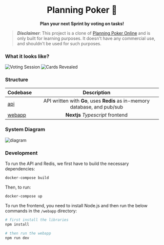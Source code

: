 <h1 align="center">
Planning Poker 🎲
</h1>

<p align="center">
  <strong>Plan your next Sprint by voting on tasks!</strong>
</p>

> ***Disclaimer***: This project is a clone of [Planning Poker Online](https://planningpokeronline.com/) and is only built for learning purposes. It doesn't have any commercial use, and shouldn't be used for such purposes.

### What it looks like?

![Voting Session](https://user-images.githubusercontent.com/62121154/166455320-ff1159d0-7369-4c7b-9f06-0e6d8c557988.png)
![Cards Revealed](https://user-images.githubusercontent.com/62121154/166455328-ec64189f-641e-4be0-815c-e704ab1b753e.png)

### Structure

| Codebase         |                          Description                                       |
| :--------------- | :------------------------------------------------------------------------: |
| [api](api)       | API written with **Go**, uses **Redis** as in-memory database, and pub/sub |
| [webapp](webapp) |               **Nextjs** *Typescript* frontend                             |

### System Diagram

![diagram](https://user-images.githubusercontent.com/62121154/171638575-a2ffe342-b2be-4405-8dbd-33e1caea4271.png)

### Development

To run the API and Redis, we first have to build the necessary dependencies:

```sh
docker-compose build
```

Then, to run:

```sh
docker-compose up
```

To run the frontend, you need to install Node.js and then run the below commands in the `/webapp` directory:

```sh
# first install the libraries
npm install

# then run the webapp
npm run dev
```
